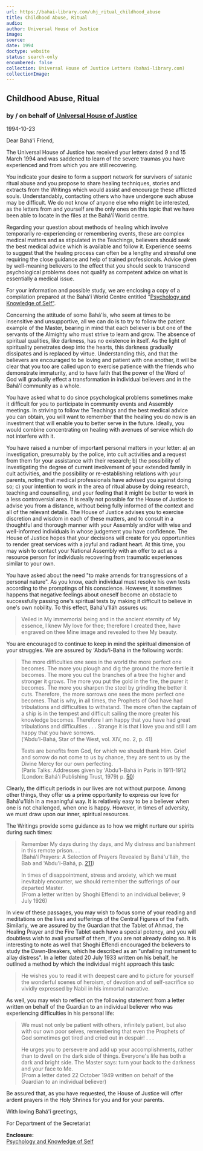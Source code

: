 ```yaml
---
url: https://bahai-library.com/uhj_ritual_childhood_abuse
title: Childhood Abuse, Ritual
audio: 
author: Universal House of Justice
image: 
source: 
date: 1994
doctype: website
status: search-only
encumbered: false
collection: Universal House of Justice Letters (bahai-library.com)
collectionImage: 
---
```



## Childhood Abuse, Ritual

### by / on behalf of [Universal House of Justice](https://bahai-library.com/author/Universal+House+of+Justice)

1994-10-23


Dear Bahá'í Friend,

The Universal House of Justice has received your letters dated 9 and 15 March 1994 and was saddened to learn of the severe traumas you have experienced and from which you are still recovering.

You indicate your desire to form a support network for survivors of satanic ritual abuse and you propose to share healing techniques, stories and extracts from the Writings which would assist and encourage these afflicted souls. Understandably, contacting others who have undergone such abuse may be difficult. We do not know of anyone else who might be interested, as the letters from and yourself are the only ones on this topic that we have been able to locate in the files at the Bahá'í World centre.

Regarding your question about methods of healing which involve temporarily re-experiencing or remembering events, these are complex medical matters and as stipulated in the Teachings, believers should seek the best medical advice which is available and follow it. Experience seems to suggest that the healing process can often be a lengthy and stressful one requiring the close guidance and help of trained professionals. Advice given by well-meaning believers to the effect that you should seek to transcend psychological problems does not qualify as competent advice on what is essentially a medical issue.

For your information and possible study, we are enclosing a copy of a compilation prepared at the Bahá'í World Centre entitled "[Psychology and Knowledge of Self"](https://bahai-library.com/compilation_psychology_knowledge_self).

Concerning the attitude of some Bahá'ís, who seem at times to be insensitive and unsupportive, all we can do is to try to follow the patient example of the Master, bearing in mind that each believer is but one of the servants of the Almighty who must strive to learn and grow. The absence of spiritual qualities, like darkness, has no existence in itself. As the light of spirituality penetrates deep into the hearts, this darkness gradually dissipates and is replaced by virtue. Understanding this, and that the believers are encouraged to be loving and patient with one another, it will be clear that you too are called upon to exercise patience with the friends who demonstrate immaturity, and to have faith that the power of the Word of God will gradually effect a transformation in individual believers and in the Bahá'í community as a whole.

You have asked what to do since psychological problems sometimes make it difficult for you to participate in community events and Assembly meetings. In striving to follow the Teachings and the best medical advice you can obtain, you will want to remember that the healing you do now is an investment that will enable you to better serve in the future. Ideally, you would combine concentrating on healing with avenues of service which do not interfere with it.

You have raised a number of important personal matters in your letter: a) an investigation, presumably by the police, into cult activities and a request from them for your assistance with their research; b) the possibility of investigating the degree of current involvement of your extended family in cult activities, and the possibility or re-establishing relations with your parents, noting that medical professionals have advised you against doing so; c) your intention to work in the area of ritual abuse by doing research, teaching and counselling, and your feeling that it might be better to work in a less controversial area. It is really not possible for the House of Justice to advise you from a distance, without being fully informed of the context and all of the relevant details. The House of Justice advises you to exercise discretion and wisdom in each of these matters, and to consult in a thoughtful and thorough manner with your Assembly and/or with wise and well-informed individuals in whose judgement you have confidence. The House of Justice hopes that your decisions will create for you opportunities to render great services with a joyful and radiant heart. At this time, you may wish to contact your National Assembly with an offer to act as a resource person for individuals recovering from traumatic experiences similar to your own.

You have asked about the need "to make amends for transgressions of a personal nature". As you know, each individual must resolve his own tests according to the promptings of his conscience. However, it sometimes happens that negative feelings about oneself become an obstacle to successfully passing one's spiritual tests by making it difficult to believe in one's own nobility. To this effect, Bahá'u'lláh assures us:

> Veiled in My immemorial being and in the ancient eternity of My essence, I knew My love for thee; therefore I created thee, have engraved on thee Mine image and revealed to thee My beauty.

You are encouraged to continue to keep in mind the spiritual dimension of your struggles. We are assured by 'Abdu'l-Bahá in the following words:

> The more difficulties one sees in the world the more perfect one becomes. The more you plough and dig the ground the more fertile it becomes. The more you cut the branches of a tree the higher and stronger it grows. The more you put the gold in the fire, the purer it becomes. The more you sharpen the steel by grinding the better it cuts. Therefore, the more sorrows one sees the more perfect one becomes. That is why, in all times, the Prophets of God have had tribulations and difficulties to withstand. The more often the captain of a ship is in the tempest and difficult sailing the more greater his knowledge becomes. Therefore I am happy that you have had great tribulations and difficulties . . . Strange it is that I love you and still I am happy that you have sorrows.  
> ('Abdu'l-Bahá, Star of the West, vol. XIV, no. 2, p. 41)
> 
> Tests are benefits from God, for which we should thank Him. Grief and sorrow do not come to us by chance, they are sent to us by the Divine Mercy for our own perfecting.  
> (Paris Talks: Addresses given by 'Abdu'l-Bahá in Paris in 1911-1912 (London: Bahá'í Publishing Trust, 1979) p. [50](http://bahai-library.com/writings/abdulbaha/pt/pt.html#50))

Clearly, the difficult periods in our lives are not without purpose. Among other things, they offer us a prime opportunity to express our love for Bahá'u'lláh in a meaningful way. It is relatively easy to be a believer when one is not challenged, when one is happy. However, in times of adversity, we must draw upon our inner, spiritual resources.

The Writings provide some guidance as to how we might nurture our spirits during such times:

> Remember My days during thy days, and My distress and banishment in this remote prison. . .  
> (Bahá'í Prayers: A Selection of Prayers Revealed by Bahá'u'lláh, the Bab and 'Abdu'l-Bahá, p. [211](http://bahai-library.com/compilations/prayers/bp.html#211))
> 
> In times of disappointment, stress and anxiety, which we must inevitably encounter, we should remember the sufferings of our departed Master.  
> (From a letter written by Shoghi Effendi to an individual believer, 9 July 1926)

In view of these passages, you may wish to focus some of your reading and meditations on the lives and sufferings of the Central Figures of the Faith. Similarly, we are assured by the Guardian that the Tablet of Ahmad, the Healing Prayer and the Fire Tablet each have a special potency, and you will doubtless wish to avail yourself of them, if you are not already doing so. It is interesting to note as well that Shoghi Effendi encouraged the believers to study the Dawn-Breakers, which he described as an "unfailing instrument to allay distress". In a letter dated 20 July 1933 written on his behalf, he outlined a method by which the individual might approach this task:

> He wishes you to read it with deepest care and to picture for yourself the wonderful scenes of heroism, of devotion and of self-sacrifice so vividly expressed by Nabil in his immortal narrative.

As well, you may wish to reflect on the following statement from a letter written on behalf of the Guardian to an individual believer who was experiencing difficulties in his personal life:

> We must not only be patient with others, infinitely patient, but also with our own poor selves, remembering that even the Prophets of God sometimes got tired and cried out in despair! . . .
> 
> He urges you to persevere and add up your accomplishments, rather than to dwell on the dark side of things. Everyone's life has both a dark and bright side. The Master says: turn your back to the darkness and your face to Me.  
> (From a letter dated 22 October 1949 written on behalf of the Guardian to an individual believer)

Be assured that, as you have requested, the House of Justice will offer ardent prayers in the Holy Shrines for you and for your parents.

With loving Bahá'í greetings,

For Department of the Secretariat

**Enclosure:**  
[Psychology and Knowledge of Self](https://bahai-library.com/compilation_psychology_knowledge_self)